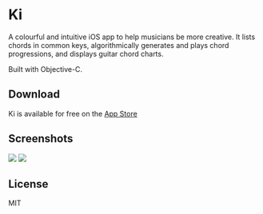 # Ki

A colourful and intuitive iOS app to help musicians be more creative. It lists chords in common keys, algorithmically generates and plays chord progressions, and displays guitar chord charts.

Built with Objective-C.

## Download

Ki is available for free on the [App Store](https://itunes.apple.com/ca/app/id955086812)

## Screenshots

<img src='http://michaelreiter.github.io/img/screenshots/ki1.png' />
<img src='http://michaelreiter.github.io/img/screenshots/ki3.png' />

## License

MIT
